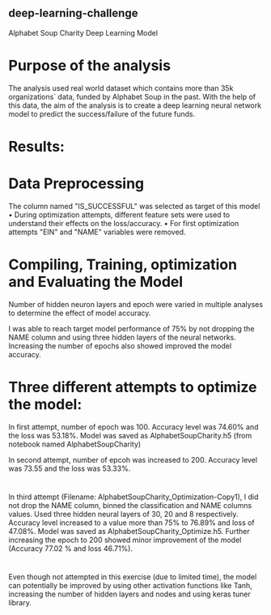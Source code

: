 ## deep-learning-challenge
Alphabet Soup Charity Deep Learning Model
# Purpose of the analysis
The analysis used real world dataset which contains more than 35k organizations` data, funded by Alphabet Soup in the past. With the help of this data, the aim of the analysis is to create a deep learning neural network model to predict the success/failure of the future funds.
# Results:

# Data Preprocessing
The column named "IS_SUCCESSFUL" was selected as target of this model 
•	During optimization attempts, different feature sets were used to understand their effects on the loss/accuracy.
•	For first optimization attempts "EIN" and "NAME" variables were removed.

# Compiling, Training, optimization and Evaluating the Model
Number of hidden neuron layers and epoch were varied in multiple analyses to determine the effect of model accuracy.

I was able to reach target model performance of 75% by not dropping the NAME column and using three hidden layers of the neural networks. Increasing the number of epochs also showed improved the model accuracy. 


# Three different attempts to optimize the model:

In first attempt, number of epoch was 100.  Accuracy level was 74.60% and the loss was 53.18%. Model was saved as AlphabetSoupCharity.h5 (from notebook named AlphabetSoupCharity)

In second attempt, number of epcoh was increased to 200.  Accuracy level was 73.55 and the loss was 53.33%. 
#
In third attempt (Filename: AlphabetSoupCharity_Optimization-Copy1), I did not drop the NAME column, binned the classification and NAME columns values. Used three hidden neural layers of 30, 20 and 8 respectively.  Accuracy level increased to a value more than 75% to 76.89% and loss of 47.08%. Model was saved as AlphabetSoupCharity_Optimize.h5.
Further increasing the epoch to 200 showed minor improvement of the model (Accuracy 77.02 % and loss 46.71%).

#
Even though not attempted in this exercise (due to limited time), the model can potentially be improved by using other activation functions like Tanh, increasing the number of hidden layers and nodes and using keras tuner library.

